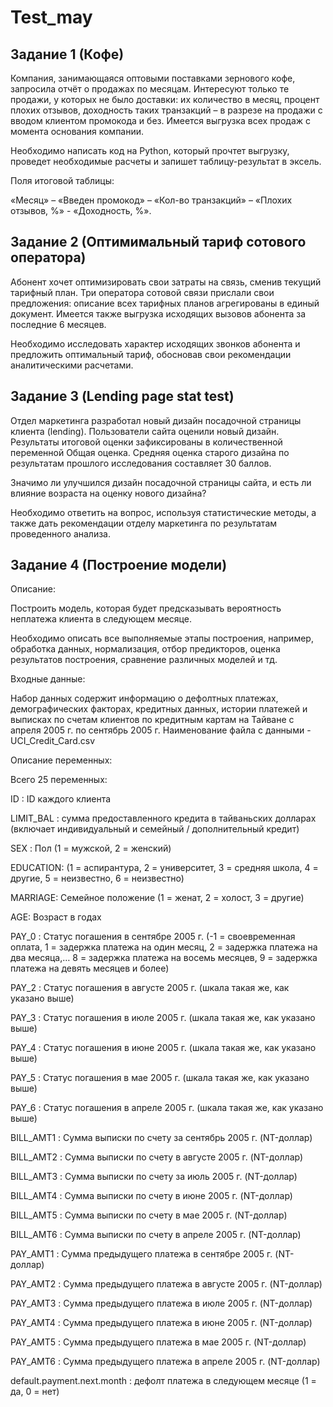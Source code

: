 # Test_may

## Задание 1 (Кофе)

Компания, занимающаяся оптовыми поставками зернового кофе, запросила отчёт о продажах по месяцам. Интересуют только те продажи, у которых не было доставки: их количество в месяц, процент плохих отзывов, доходность таких транзакций – в разрезе на продажи с вводом клиентом  промокода и без. 
Имеется выгрузка всех продаж с момента основания компании.

Необходимо написать код на Python, который прочтет выгрузку, проведет необходимые расчеты и запишет таблицу-результат в эксель. 

Поля итоговой таблицы: 

«Месяц» – «Введен промокод» – «Кол-во транзакций» – «Плохих отзывов, %» - «Доходность, %».


## Задание 2 (Оптимимальный тариф сотового оператора)

Абонент хочет оптимизировать свои затраты на связь, сменив текущий тарифный план. Три оператора сотовой связи прислали свои предложения: описание всех тарифных планов агрегированы в единый документ. Имеется также выгрузка исходящих вызовов абонента за последние 6 месяцев.

Необходимо исследовать характер исходящих звонков абонента и предложить оптимальный тариф, обосновав свои рекомендации аналитическими расчетами. 



## Задание 3 (Lending page stat test)




Отдел маркетинга разработал новый дизайн посадочной страницы клиента (lending). Пользователи сайта оценили новый дизайн. Результаты итоговой оценки зафиксированы в количественной переменной Общая оценка. Средняя оценка старого дизайна по результатам прошлого исследования составляет 30 баллов.

Значимо ли улучшился дизайн посадочной страницы сайта, и есть ли влияние возраста на оценку нового дизайна?

Необходимо ответить на вопрос, используя статистические методы, а также дать рекомендации отделу маркетинга по результатам проведенного анализа.


## Задание 4 (Построение модели)

Описание:

Построить модель, которая будет предсказывать вероятность неплатежа клиента в следующем месяце.

Необходимо описать все выполняемые этапы построения, например, обработка данных, нормализация, отбор предикторов, оценка результатов построения, сравнение различных моделей и тд.

Входные данные:

Набор данных содержит информацию о дефолтных платежах, демографических факторах, кредитных данных, истории платежей и выписках по счетам клиентов по кредитным картам на Тайване с апреля 2005 г. по сентябрь 2005 г. Наименование файла с данными - UCI_Credit_Card.csv

Описание переменных:

Всего 25 переменных:

ID : ID каждого клиента

LIMIT_BAL : сумма предоставленного кредита в тайваньских долларах (включает индивидуальный и семейный / дополнительный кредит)

SEX : Пол (1 = мужской, 2 = женский)

EDUCATION: (1 = аспирантура, 2 = университет, 3 = средняя школа, 4 = другие, 5 = неизвестно, 6 = неизвестно)

MARRIAGE: Семейное положение (1 = женат, 2 = холост, 3 = другие)

AGE: Возраст в годах

PAY_0 : Статус погашения в сентябре 2005 г. (-1 = своевременная оплата, 1 = задержка платежа на один месяц, 2 = задержка платежа на два месяца,… 8 = задержка платежа на восемь месяцев, 9 = задержка платежа на девять месяцев и более)

PAY_2 : Статус погашения в августе 2005 г. (шкала такая же, как указано выше)

PAY_3 : Статус погашения в июле 2005 г. (шкала такая же, как указано выше)

PAY_4 : Статус погашения в июне 2005 г. (шкала такая же, как указано выше)

PAY_5 : Статус погашения в мае 2005 г. (шкала такая же, как указано выше)

PAY_6 : Статус погашения в апреле 2005 г. (шкала такая же, как указано выше)

BILL_AMT1 : Сумма выписки по счету за сентябрь 2005 г. (NT-доллар)

BILL_AMT2 : Сумма выписки по счету в августе 2005 г. (NT-доллар)

BILL_AMT3 : Сумма выписки по счету за июль 2005 г. (NT-доллар)

BILL_AMT4 : Сумма выписки по счету в июне 2005 г. (NT-доллар)

BILL_AMT5 : Сумма выписки по счету в мае 2005 г. (NT-доллар)

BILL_AMT6 : Сумма выписки по счету в апреле 2005 г. (NT-доллар)

PAY_AMT1 : Сумма предыдущего платежа в сентябре 2005 г. (NT-доллар)

PAY_AMT2 : Сумма предыдущего платежа в августе 2005 г. (NT-доллар)

PAY_AMT3 : Сумма предыдущего платежа в июле 2005 г. (NT-доллар)

PAY_AMT4 : Сумма предыдущего платежа в июне 2005 г. (NT-доллар)

PAY_AMT5 : Сумма предыдущего платежа в мае 2005 г. (NT-доллар)

PAY_AMT6 : Сумма предыдущего платежа в апреле 2005 г. (NT-доллар)

default.payment.next.month : дефолт платежа в следующем месяце (1 = да, 0 = нет)

